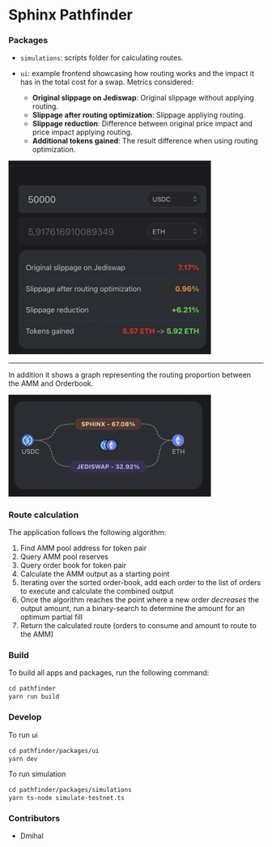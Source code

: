 # Sphinx Pathfinder

### Packages

- `simulations`: scripts folder for calculating routes.

- `ui`: example frontend showcasing how routing works and the impact it has in the total cost for a swap. Metrics considered: 
  - **Original slippage on Jediswap**: Original slippage without applying routing.
  - **Slippage after routing optimization**: Slippage appliying routing.
  - **Slippage reduction**: Difference between original price impact and price impact applying routing. 
  - **Additional tokens gained**: The result difference when using routing optimization.

<div style='float: center'>
  <img style='width: 400px' src="packages/docs/uimetrics.png"></img>
</div>

---

In addition it shows a graph representing the routing proportion between the AMM and Orderbook.

<div style='float: center'>
  <img style='width: 400px' src="packages/docs/uigraph.png"></img>
</div>

### Route calculation

The application follows the following algorithm:

1. Find AMM pool address for token pair
2. Query AMM pool reserves
3. Query order book for token pair
4. Calculate the AMM output as a starting point
5. Iterating over the sorted order-book, add each order to the list of orders to execute and calculate the combined output
6. Once the algorithm reaches the point where a new order _decreases_ the output amount, run a binary-search to determine the amount for an optimum partial fill
7. Return the calculated route (orders to consume and amount to route to the AMM)

### Build

To build all apps and packages, run the following command:

```
cd pathfinder
yarn run build
```

### Develop

To run ui

```
cd pathfinder/packages/ui
yarn dev
```

To run simulation

```
cd pathfinder/packages/simulations
yarn ts-node simulate-testnet.ts
```

### Contributors

* Dmihal
